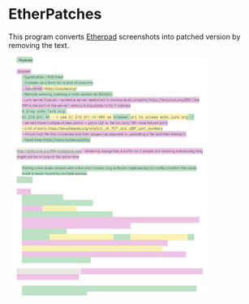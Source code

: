 # EtherPatches

This program converts [Etherpad](https://etherpad.org/) screenshots into patched version by removing the text.

<img src="example/example.png" alt="drawing" width="400"/> <img src="example/example-after-hpass-and-vpass.png" alt="drawing" width="400"/>
